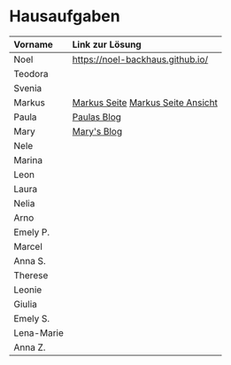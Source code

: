 # Hausaufgaben

| Vorname    | Link zur Lösung |
| :--------- | :-------------- |
| Noel       | https://noel-backhaus.github.io/                |
| Teodora    |                 |
| Svenia     |                 |
| Markus     |  [Markus Seite](https://github.com/Markus-06/Markus-06.github.io) [Markus Seite Ansicht](https://markus-06.vercel.app/)                  |
| Paula      |   [Paulas Blog](https://paulasblog.de)              |
| Mary       | [Mary's Blog](https://github.com/maryy106/HTML-Hausaufgabe.git)                |
| Nele       |                 |
| Marina     |                 |
| Leon       |                 |
| Laura      |                 |
| Nelia      |                 |
| Arno       |                 |
| Emely P.   |                 |
| Marcel     |                 |
| Anna S.    |                 |
| Therese    |                 |
| Leonie     |                 |
| Giulia     |                 |
| Emely S.   |                 |
| Lena-Marie |                 |
| Anna Z.    |                 |

